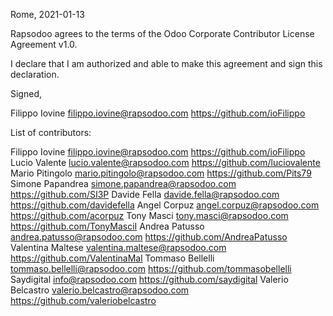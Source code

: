 Rome, 2021-01-13

Rapsodoo agrees to the terms of the Odoo Corporate Contributor License
Agreement v1.0.

I declare that I am authorized and able to make this agreement and sign this
declaration.

Signed,

Filippo Iovine filippo.iovine@rapsodoo.com https://github.com/ioFilippo

List of contributors:

Filippo Iovine filippo.iovine@rapsodoo.com https://github.com/ioFilippo
Lucio Valente lucio.valente@rapsodoo.com https://github.com/luciovalente
Mario Pitingolo mario.pitingolo@rapsodoo.com https://github.com/Pits79
Simone Papandrea simone.papandrea@rapsodoo.com https://github.com/SI3P
Davide Fella davide.fella@rapsodoo.com https://github.com/davidefella
Angel Corpuz angel.corpuz@rapsodoo.com https://github.com/acorpuz
Tony Masci tony.masci@rapsodoo.com https://github.com/TonyMasciI
Andrea Patusso andrea.patusso@rapsodoo.com https://github.com/AndreaPatusso
Valentina Maltese valentina.maltese@rapsodoo.com https://github.com/ValentinaMal
Tommaso Bellelli tommaso.bellelli@rapsodoo.com https://github.com/tommasobellelli
Saydigital info@rapsodoo.com https://github.com/saydigital
Valerio Belcastro valerio.belcastro@rapsodoo.com https://github.com/valeriobelcastro
